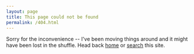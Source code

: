 ```yaml
---
layout: page
title: This page could not be found
permalink: /404.html
---
```


Sorry for the inconvenience -- I've been moving things around and it might have been lost in the shuffle. Head back [home][1] or [search][2] this site.

[1]:</>
[2]:</search/>
